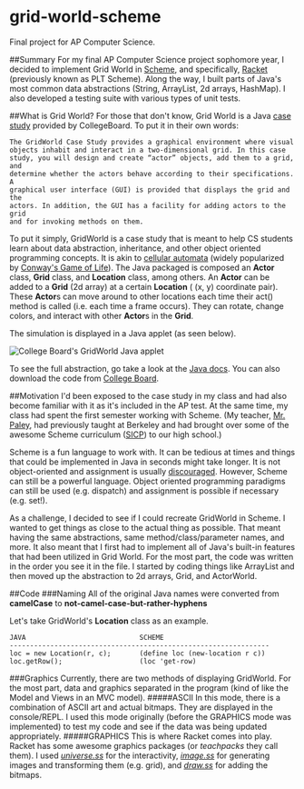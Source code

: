 grid-world-scheme
=================

Final project for AP Computer Science.

##Summary
For my final AP Computer Science project sophomore year, I decided to implement Grid World in [Scheme][1], and specifically, [Racket][2] (previously known as PLT Scheme). Along the way, I built parts of Java's most common data abstractions (String, ArrayList, 2d arrays, HashMap). I also developed a testing suite with various types of unit tests.

##What is Grid World?
For those that don't know, Grid World is a Java [case study][3] provided by CollegeBoard. To put it in their own words:    

	The GridWorld Case Study provides a graphical environment where visual
	objects inhabit and interact in a two-dimensional grid. In this case
	study, you will design and create “actor” objects, add them to a grid, and
	determine whether the actors behave according to their specifications. A
	graphical user interface (GUI) is provided that displays the grid and the
	actors. In addition, the GUI has a facility for adding actors to the grid
	and for invoking methods on them.                                          
	
To put it simply, GridWorld is a case study that is meant to help CS students learn about data abstraction, inheritance, and other object oriented programming concepts. It is akin to [cellular automata][4] (widely popularized by [Conway's Game of Life][5]). The Java packaged is composed an **Actor** class, **Grid** class, and **Location** class, among others. An **Actor** can be added to a **Grid** (2d array) at a certain **Location** ( (x, y) coordinate pair). These **Actor**s can move around to other locations each time their act() method is called (i.e. each time a frame occurs). They can rotate, change colors, and interact with other **Actor**s in the **Grid**. 

The simulation is displayed in a Java applet (as seen below).

![College Board's GridWorld Java applet](http://www.horstmann.com/gridworld/part1-constructors.png)                                               

To see the full abstraction, go take a look at the [Java docs][6]. You can also download the code from [College Board][3].

##Motivation
I'd been exposed to the case study in my class and had also become familiar with it as it's included in the AP test. At the same time, my class had spent the first semester working with Scheme. (My teacher, [Mr. Paley][7], had previously taught at Berkeley and had brought over some of the awesome Scheme curriculum ([SICP][8]) to our high school.)     

Scheme is a fun language to work with. It can be tedious at times and things that could be implemented in Java in seconds might take longer. It is not object-oriented and assignment is usually [discouraged][9]. However, Scheme can still be a powerful language. Object oriented programming paradigms can still be used (e.g. dispatch) and assignment is possible if necessary (e.g. set!).

As a challenge, I decided to see if I could recreate GridWorld in Scheme. I wanted to get things as close to the actual thing as possible. That meant having the same abstractions, same method/class/parameter names, and more. It also meant that I first had to implement all of Java's built-in features that had been utilized in Grid World. For the most part, the code was written in the order you see it in the file. I started by coding things like ArrayList and then moved up the abstraction to 2d arrays, Grid, and ActorWorld.

##Code
###Naming
All of the original Java names were converted from **camelCase** to **not-camel-case-but-rather-hyphens**

Let's take GridWorld's **Location** class as an example.   

	JAVA						    SCHEME
	----------------------------------------------------------------
   	loc = new Location(r, c);		(define loc (new-location r c))
	loc.getRow();					(loc 'get-row)               
	
###Graphics
Currently, there are two methods of displaying GridWorld. For the most part, data and graphics separated in the program (kind of like the Model and Views in an MVC model). 
#####ASCII
In this mode, there is a combination of ASCII art and actual bitmaps. They are displayed in the console/REPL. I used this mode originally (before the GRAPHICS mode was implemented) to test my code and see if the data was being updated appropriately.
#####GRAPHICS
This is where Racket comes into play. Racket has some awesome graphics packages (or *teachpacks* they call them). I used [*universe.ss*][10] for the interactivity, [*image.ss*][11] for generating images and transforming them (e.g. grid), and [*draw.ss*][12] for adding the bitmaps.       


[1]: http://en.wikipedia.org/wiki/Scheme_(programming_language) "Scheme"
[2]: http://racket-lang.org/ "Racket"      
[3]:  http://apcentral.collegeboard.com/apc/public/courses/teachers_corner/151155.html "Grid World"          
[4]: http://en.wikipedia.org/wiki/Cellular_automaton "Cellular Automata"
[5]: http://en.wikipedia.org/wiki/Conway's_Game_of_Life "Conway's Game of Life"                      
[6]: http://www.horstmann.com/gridworld/javadoc/overview-summary.html "GridWorld Java Docs"
[7]: http://www.paleyontology.com "Mr. Paley's website"
[8]: http://mitpress.mit.edu/sicp/full-text/book/book.html "The greatest book of all time"                                                  
[9]: http://mitpress.mit.edu/sicp/full-text/book/book-Z-H-20.html#%_sec_3.1.3 "The Costs of Introducing Assignment"    
[10]: http://docs.racket-lang.org/teachpack/2htdpuniverse.html "universe.rkt"           
[11]: http://docs.racket-lang.org/teachpack/2htdpimage.html "image.ss"
[12]: http://docs.racket-lang.org/teachpack/draw.html "draw.ss"